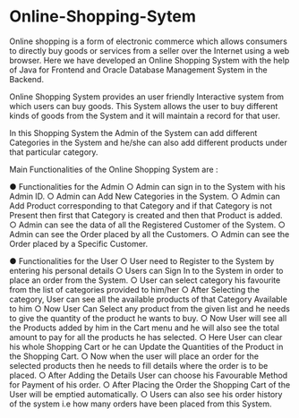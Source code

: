 # Online-Shopping-Sytem

Online shopping is a form of electronic commerce which allows
consumers to directly buy goods or services from a seller over the Internet
using a web browser. Here we have developed an Online Shopping
System with the help of Java for Frontend and Oracle Database
Management System in the Backend.

Online Shopping System provides an user friendly Interactive system from
which users can buy goods. This System allows the user to buy different
kinds of goods from the System and it will maintain a record for that
user.

In this Shopping System the Admin of the System can add different
Categories in the System and he/she can also add different products under
that particular category.

Main Functionalities of the Online Shopping System are :

● Functionalities for the Admin
  ○ Admin can sign in to the System with his Admin ID.
  ○ Admin can Add New Categories in the System.
  ○ Admin can Add Product corresponding to that Category
    and if that Category is not Present then first that Category
    is created and then that Product is added.
  ○ Admin can see the data of all the Registered Customer of the System.
  ○ Admin can see the Order placed by all the Customers.
  ○ Admin can see the Order placed by a Specific Customer.

● Functionalities for the User
  ○ User need to Register to the System by entering his
    personal details
  ○ Users can Sign In to the System in order to place an
    order from the System.
  ○ User can select category his favourite from the list of
    categories provided to him/her
  ○ After Selecting the category, User can see all the
    available products of that Category Available to him
  ○ Now User Can Select any product from the given list and
    he needs to give the quantity of the product he wants to buy.
  ○ Now User will see all the Products added by him in the
    Cart menu and he will also see the total amount to pay for
    all the products he has selected.
  ○ Here User can clear his whole Shopping Cart or he can
    Update the Quantities of the Product in the Shopping Cart.
  ○ Now when the user will place an order for the selected products 
    then he needs to fill details where the order is to be placed.
  ○ After Adding the Details User can choose his Favourable
    Method for Payment of his order.
  ○ After Placing the Order the Shopping Cart of the User will
    be emptied automatically.
  ○ Users can also see his order history of the system i.e how
    many orders have been placed from this System.
